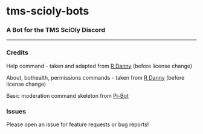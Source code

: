 # tms-scioly-bots



### A Bot for the TMS SciOly Discord

***

### Credits

Help command - taken and adapted from [R Danny](https://github.com/Rapptz/RoboDanny/blob/rewrite/cogs/meta.py#L180-L263)  (before license change) 

About, bothealth, permissions commands - taken from [R Danny](https://github.com/Rapptz/RoboDanny/blob/rewrite/cogs/meta.py#L180-L263) (before license change) 


Basic moderation command skeleton from [Pi-Bot](https://github.com/cbrxyz/pi-bot)



### Issues
Please open an issue for feature requests or bug reports!

